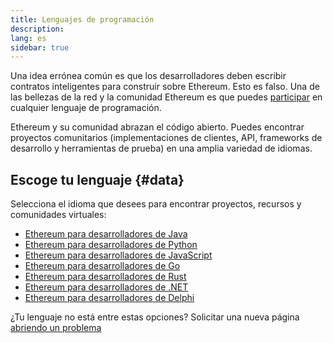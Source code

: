 ```yaml
---
title: Lenguajes de programación
description:
lang: es
sidebar: true
---
```


Una idea errónea común es que los desarrolladores deben escribir contratos inteligentes para construir sobre Ethereum. Esto es falso. Una de las bellezas de la red y la comunidad Ethereum es que puedes [participar](/community/) en cualquier lenguaje de programación.

Ethereum y su comunidad abrazan el código abierto. Puedes encontrar proyectos comunitarios (implementaciones de clientes, API, frameworks de desarrollo y herramientas de prueba) en una amplia variedad de idiomas.

## Escoge tu lenguaje {#data}

Selecciona el idioma que desees para encontrar proyectos, recursos y comunidades virtuales:

- [Ethereum para desarrolladores de Java](/developers/docs/programming-languages/java/)
- [Ethereum para desarrolladores de Python](/developers/docs/programming-languages/python/)
- [Ethereum para desarrolladores de JavaScript](/developers/docs/programming-languages/javascript/)
- [Ethereum para desarrolladores de Go](/developers/docs/programming-languages/golang/)
- [Ethereum para desarrolladores de Rust](/developers/docs/programming-languages/rust/)
- [Ethereum para desarrolladores de .NET](/developers/docs/programming-languages/dot-net/)
- [Ethereum para desarrolladores de Delphi](/developers/docs/programming-languages/delphi/)

¿Tu lenguaje no está entre estas opciones? Solicitar una nueva página [abriendo un problema](https://github.com/ethereum/ethereum-org-website/issues/new/choose)
